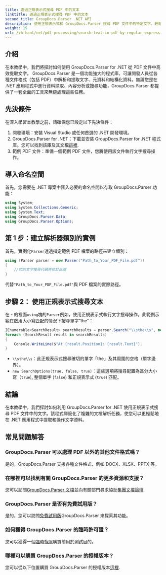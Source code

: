 ```yaml
---
title: 透過正規表示式搜尋 PDF 中的文本
linktitle: 透過正規表示式搜尋 PDF 中的文本
second_title: GroupDocs.Parser .NET API
description: 使用正規表示式和 GroupDocs.Parser 搜尋 PDF 文件中的特定文字。輕鬆擷取、分析和操作 PDF 文字。
weight: 19
url: /zh-hant/net/pdf-processing/search-text-in-pdf-by-regular-expression/
---
```

## 介紹
在本教學中，我們將探討如何使用 GroupDocs.Parser for .NET 從 PDF 文件中高效提取文字。 GroupDocs.Parser 是一個功能強大的程式庫，可讓開發人員從各種文件格式（包括 PDF）中解析和提取文字、元資料和結構化資料。無論您是在 .NET 應用程式中進行資料擷取、內容分析或搜尋功能，GroupDocs.Parser 都提供了一套全面的工具來無縫處理這些任務。
## 先決條件
在深入學習本教學之前，請確保您已設定以下先決條件：
1. 開發環境：安裝 Visual Studio 或任何首選的 .NET 開發環境。
2.  GroupDocs.Parser for .NET：下載並安裝 GroupDocs.Parser for .NET 程式庫。您可以找到該庫及其文檔[這裡](https://releases.groupdocs.com/parser/net/).
3. 範例 PDF 文件：準備一個範例 PDF 文件，您將使用該文件執行文字搜尋操作。

## 導入命名空間
首先，您需要在 .NET 專案中匯入必要的命名空間以存取 GroupDocs.Parser 功能：
```csharp
using System;
using System.Collections.Generic;
using System.Text;
using GroupDocs.Parser.Data;
using GroupDocs.Parser.Options;
```
## 第 1 步：建立解析器類別的實例
首先，實例化`Parser`透過指定範例 PDF 檔案的路徑來建立類別：
```csharp
using (Parser parser = new Parser("Path_to_Your_PDF_File.pdf"))
{
    //您的文字搜尋代碼將位於此處
}
```
代替`"Path_to_Your_PDF_File.pdf"`與 PDF 檔案的實際路徑。
## 步驟 2： 使用正規表示式搜尋文本
在 - 的裡面`using`塊的`Parser`例如，使用正規表示式執行文字搜尋操作。此範例示範在啟用大小寫匹配的情況下搜尋單字“the”：
```csharp
IEnumerable<SearchResult> searchResults = parser.Search("\\sthe\\s", new SearchOptions(true, false, true));
foreach (SearchResult result in searchResults)
{
    Console.WriteLine($"At {result.Position}: {result.Text}");
}
```
- `\\sthe\\s`：此正規表示式搜尋確切的單字「the」及其周圍的空格（單字邊界）。
- `new SearchOptions(true, false, true)`：這些選項將搜尋配置為區分大小寫（`true`), 整個單字 (`false`) 和正規表示式 (`true`) 匹配。

## 結論
在本教學中，我們探討如何利用 GroupDocs.Parser for .NET 使用正規表示式搜尋 PDF 文件中的文字。該程式庫簡化了複雜的文檔解析任務，使您可以更輕鬆地在 .NET 應用程式中提取和操作文字資料。

## 常見問題解答
### GroupDocs.Parser 可以處理 PDF 以外的其他文件格式嗎？
是的，GroupDocs.Parser 支援各種文件格式，例如 DOCX、XLSX、PPTX 等。
### 在哪裡可以找到有關 GroupDocs.Parser 的更多資源和支援？
您可以訪問[GroupDocs.Parser 文檔](https://tutorials.groupdocs.com/parser/net/)並向有關部門尋求協助[集團文檔論壇](https://forum.groupdocs.com/c/parser/17).
### GroupDocs.Parser 是否有免費試用版？
是的，您可以訪問[免費試用版](https://releases.groupdocs.com/)GroupDocs.Parser 來探索其功能。
### 如何獲得 GroupDocs.Parser 的臨時許可證？
您可以獲得一個[臨時執照](https://purchase.groupdocs.com/temporary-license/)購買前用於測試目的。
### 哪裡可以購買 GroupDocs.Parser 的授權版本？
您可以從以下位置購買 GroupDocs.Parser 的授權版本[這裡](https://purchase.groupdocs.com/buy).